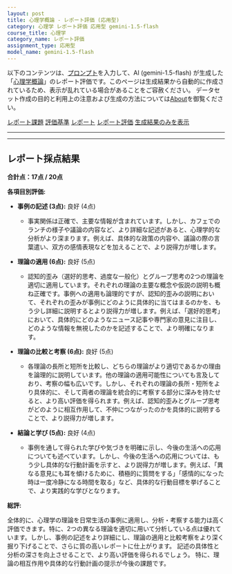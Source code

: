 ```yaml
---
layout: post
title: 心理学概論 - レポート評価 (応用型)
category: 心理学 レポート評価 応用型 gemini-1.5-flash
course_title: 心理学
category_name: レポート評価
assignment_type: 応用型
model_name: gemini-1.5-flash
---
```


以下のコンテンツは、[プロンプト](https://github.com/takedatoshiyuki/synthetic_assignments/tree/main/generated/心理学/gemini-1.5-flash/prompt_レポート評価-応用型.md)を入力して、AI (gemini-1.5-flash) が生成した「[心理学概論](/contents/心理学/)」のレポート評価です。このページは生成結果から自動的に作成されているため、表示が乱れている場合があることをご容赦ください。
データセット作成の目的と利用上の注意および生成の方法については[About](/About)を御覧ください。

[レポート課題](../レポート課題-応用型)
[評価基準](../評価基準-応用型)
[レポート](../レポート-応用型)
[レポート評価](../レポート評価-応用型)
[生成結果のみを表示](https://github.com/takedatoshiyuki/synthetic_assignments/tree/main/generated/心理学/gemini-1.5-flash/レポート評価-応用型.md)
  

***
***
  
## レポート採点結果

**合計点：17点 / 20点**

**各項目別評価:**

* **事例の記述 (3点):** 良好 (4点)
    * 事実関係は正確で、主要な情報が含まれています。しかし、カフェでのランチの様子や議論の内容など、より詳細な記述があると、心理学的な分析がより深まります。例えば、具体的な政策の内容や、議論の際の言葉遣い、双方の感情表現などを加えることで、より説得力が増します。

* **理論の適用 (6点):** 良好 (5点)
    * 認知的歪み（選好的思考、過度な一般化）とグループ思考の2つの理論を適切に適用しています。それぞれの理論の主要な概念や仮説の説明も概ね正確です。事例への適用も論理的ですが、認知的歪みの説明において、それぞれの歪みが事例にどのように具体的に当てはまるのかを、もう少し詳細に説明するとより説得力が増します。例えば、「選好的思考」において、具体的にどのようなニュース記事や専門家の意見に注目し、どのような情報を無視したのかを記述することで、より明確になります。

* **理論の比較と考察 (6点):** 良好 (5点)
    * 各理論の長所と短所を比較し、どちらの理論がより適切であるかの理由を論理的に説明しています。他の理論の適用可能性についても言及しており、考察の幅も広いです。しかし、それぞれの理論の長所・短所をより具体的に、そして両者の理論を統合的に考察する部分に深みを持たせると、より高い評価を得られます。例えば、認知的歪みとグループ思考がどのように相互作用して、不仲につながったのかを具体的に説明することで、より説得力が増します。

* **結論と学び (5点):** 良好 (4点)
    * 事例を通して得られた学びや気づきを明確に示し、今後の生活への応用についても述べています。しかし、今後の生活への応用については、もう少し具体的な行動計画を示すと、より説得力が増します。例えば、「異なる意見にも耳を傾けるために、積極的に質問をする」「感情的になった時は一度冷静になる時間を取る」など、具体的な行動目標を挙げることで、より実践的な学びとなります。


**総評:**

全体的に、心理学の理論を日常生活の事例に適用し、分析・考察する能力は高く評価できます。特に、2つの異なる理論を適切に用いて分析している点は優れています。しかし、事例の記述をより詳細にし、理論の適用と比較考察をより深く掘り下げることで、さらに質の高いレポートに仕上がります。  記述の具体性と分析の深さを向上させることで、より高い評価を得られるでしょう。  特に、理論の相互作用や具体的な行動計画の提示が今後の課題です。
